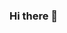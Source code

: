 ### Hi there 👋

<!--
**JPCarvalhinho/Hello- World** is a test place for me to try out git connections.
-->
